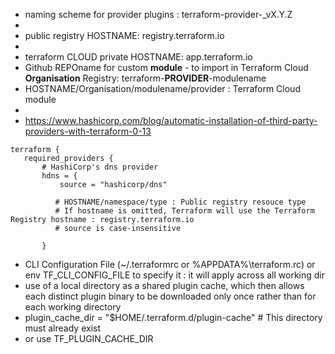 * naming scheme for provider plugins : terraform-provider-<NAME>_vX.Y.Z
* 
* public registry HOSTNAME: registry.terraform.io 
*
* terraform CLOUD private HOSTNAME: app.terraform.io
* Github REPOname for custom **module** - to import in Terraform Cloud **Organisation** Registry: terraform-**PROVIDER**-modulename
* HOSTNAME/Organisation/modulename/provider : Terraform Cloud module
*
* https://www.hashicorp.com/blog/automatic-installation-of-third-party-providers-with-terraform-0-13
 ```
 terraform {
    required_providers {
        # HashiCorp's dns provider
        hdns = {
            source = "hashicorp/dns"   
          
           # HOSTNAME/namespace/type : Public registry resouce type
           # If hostname is omitted, Terraform will use the Terraform Registry hostname : registry.terraform.io 
           # source is case-insensitive
             
        }
  ```
* CLI Configuration File (~/.terraformrc or  %APPDATA%\terraform.rc) or  env TF_CLI_CONFIG_FILE to specify it : it will apply across all working dir
 * use of a local directory as a shared plugin cache, which then allows each distinct plugin binary to be downloaded only once rather than for each working directory
 * plugin_cache_dir = "$HOME/.terraform.d/plugin-cache"   # This directory must already exist 
 * or use TF_PLUGIN_CACHE_DIR


